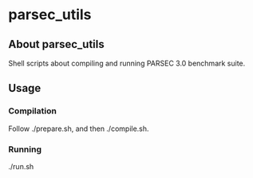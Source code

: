 # parsec_utils

## About parsec_utils

Shell scripts about compiling and running PARSEC 3.0 benchmark suite.

## Usage

### Compilation

Follow ./prepare.sh, and then ./compile.sh.

### Running

./run.sh